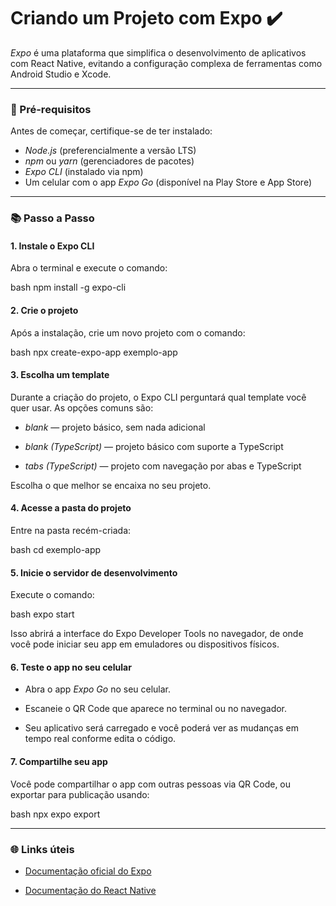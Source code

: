 # Criando um Projeto com Expo ✔️

*Expo* é uma plataforma que simplifica o desenvolvimento de aplicativos com React Native, evitando a configuração complexa de ferramentas como Android Studio e Xcode.

---

### 💠 Pré-requisitos

Antes de começar, certifique-se de ter instalado:

- *Node.js* (preferencialmente a versão LTS)  
- *npm* ou *yarn* (gerenciadores de pacotes)  
- *Expo CLI* (instalado via npm)  
- Um celular com o app *Expo Go* (disponível na Play Store e App Store)  

---

### 📚 Passo a Passo

#### 1. Instale o Expo CLI

Abra o terminal e execute o comando:

bash
npm install -g expo-cli


#### 2. Crie o projeto

Após a instalação, crie um novo projeto com o comando:

bash
npx create-expo-app exemplo-app


#### 3. Escolha um template

Durante a criação do projeto, o Expo CLI perguntará qual template você quer usar. As opções comuns são:

-   *blank* — projeto básico, sem nada adicional
    
-   *blank (TypeScript)* — projeto básico com suporte a TypeScript
    
-   *tabs (TypeScript)* — projeto com navegação por abas e TypeScript
    

Escolha o que melhor se encaixa no seu projeto.

#### 4. Acesse a pasta do projeto

Entre na pasta recém-criada:

bash
cd exemplo-app


#### 5. Inicie o servidor de desenvolvimento

Execute o comando:

bash
expo start


Isso abrirá a interface do Expo Developer Tools no navegador, de onde você pode iniciar seu app em emuladores ou dispositivos físicos.

#### 6. Teste o app no seu celular

-   Abra o app *Expo Go* no seu celular.
    
-   Escaneie o QR Code que aparece no terminal ou no navegador.
    
-   Seu aplicativo será carregado e você poderá ver as mudanças em tempo real conforme edita o código.
    

#### 7. Compartilhe seu app

Você pode compartilhar o app com outras pessoas via QR Code, ou exportar para publicação usando:

bash
npx expo export


----------

### 🌐 Links úteis

-   [Documentação oficial do Expo](https://docs.expo.dev/)
    
-   [Documentação do React Native](https://reactnative.dev/docs/getting-started)